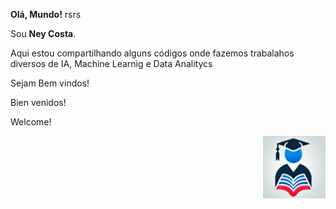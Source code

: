 **Olá, Mundo!**
rsrs

Sou **Ney Costa**.

Aqui estou compartilhando alguns códigos onde fazemos trabalahos diversos de IA, Machine Learnig e Data Analitycs

Sejam Bem vindos!

Bien venidos!

Welcome!

<p align="right">
  <img src="IMAGENS/UNI9.png" alt="UNI9" width="100"/>
</p>



